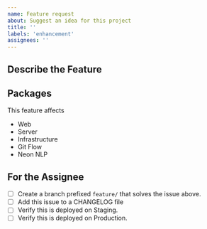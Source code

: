 ```yaml
---
name: Feature request
about: Suggest an idea for this project
title: ''
labels: 'enhancement'
assignees: ''
---
```


## Describe the Feature



## Packages

This feature affects

- Web
- Server
- Infrastructure
- Git Flow
- Neon NLP

## For the Assignee

- [ ] Create a branch prefixed `feature/` that solves the issue above.
- [ ] Add this issue to a CHANGELOG file
- [ ] Verify this is deployed on Staging.
- [ ] Verify this is deployed on Production.
